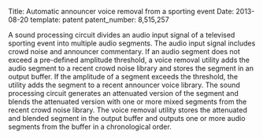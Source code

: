 Title: Automatic announcer voice removal from a sporting event
Date: 2013-08-20
template: patent
patent_number: 8,515,257

A sound processing circuit divides an audio input signal of a televised
sporting event into multiple audio segments. The audio input signal
includes crowd noise and announcer commentary. If an audio segment does
not exceed a pre-defined amplitude threshold, a voice removal utility
adds the audio segment to a recent crowd noise library and stores the
segment in an output buffer. If the amplitude of a segment exceeds the
threshold, the utility adds the segment to a recent announcer voice
library. The sound processing circuit generates an attenuated version of
the segment and blends the attenuated version with one or more mixed
segments from the recent crowd noise library. The voice removal utility
stores the attenuated and blended segment in the output buffer and
outputs one or more audio segments from the buffer in a chronological
order. 
